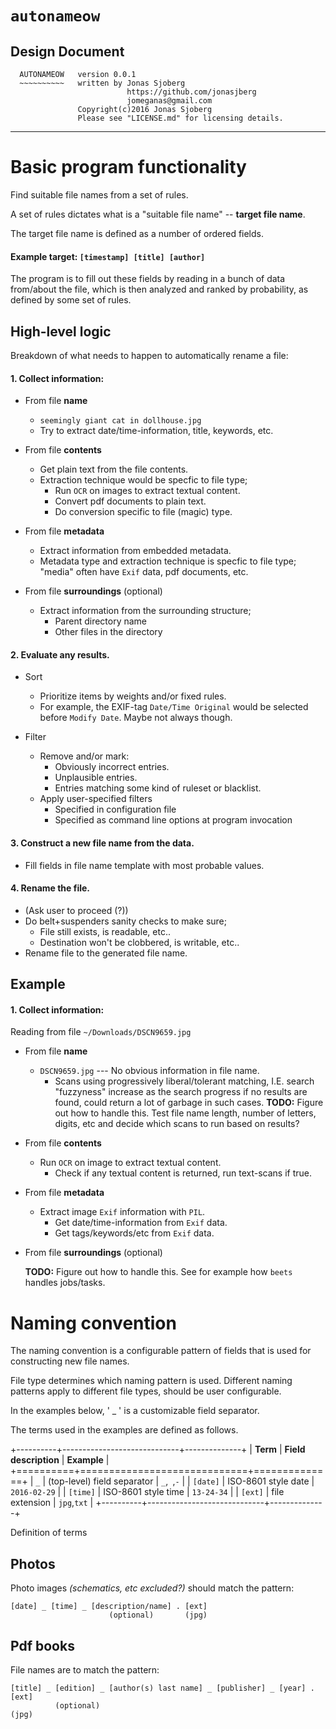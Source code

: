 # `autonameow`
## Design Document

```
  AUTONAMEOW   version 0.0.1
  ~~~~~~~~~~   written by Jonas Sjoberg
                          https://github.com/jonasjberg
                          jomeganas@gmail.com
               Copyright(c)2016 Jonas Sjoberg
               Please see "LICENSE.md" for licensing details.
```


--------------------------------------------------------------------------------


Basic program functionality
===========================
Find suitable file names from a set of rules.

A set of rules dictates what is a "suitable file name" -- **target file name**.

The target file name is defined as a number of ordered fields.

#### Example target: `[timestamp] [title] [author]`

The program is to fill out these fields by reading in a bunch of data
from/about the file, which is then analyzed and ranked by probability, as
defined by some set of rules.


High-level logic
----------------
Breakdown of what needs to happen to automatically rename a file:

#### 1. Collect information:

* From file **name**
    * `seemingly giant cat in dollhouse.jpg`
    * Try to extract date/time-information, title, keywords, etc.

* From file **contents**
    * Get plain text from the file contents.
    * Extraction technique would be specfic to file type;
        * Run `OCR` on images to extract textual content.
        * Convert pdf documents to plain text.
        * Do conversion specific to file (magic) type.

* From file **metadata**
    * Extract information from embedded metadata.
    * Metadata type and extraction technique is specfic to file type;
      "media" often have `Exif` data, pdf documents, etc.

* From file **surroundings** (optional)
    * Extract information from the surrounding structure;
        * Parent directory name
        * Other files in the directory


#### 2. Evaluate any results.

* Sort
    * Prioritize items by weights and/or fixed rules.
    * For example, the EXIF-tag `Date/Time Original` would be selected
      before `Modify Date`. Maybe not always though.

* Filter
    * Remove and/or mark:
        * Obviously incorrect entries.
        * Unplausible entries.
        * Entries matching some kind of ruleset or blacklist.
    * Apply user-specified filters
        * Specified in configuration file
        * Specified as command line options at program invocation


#### 3. Construct a new file name from the data.

* Fill fields in file name template with most probable values.


#### 4. Rename the file.

* (Ask user to proceed (?))
* Do belt+suspenders sanity checks to make sure;
    * File still exists, is readable, etc..
    * Destination won't be clobbered, is writable, etc..
* Rename file to the generated file name.


Example
-------

#### 1. Collect information:
Reading from file `~/Downloads/DSCN9659.jpg`

* From file **name**
    * `DSCN9659.jpg` --- No obvious information in file name.
        * Scans using progressively liberal/tolerant matching, I.E. search
          "fuzzyness" increase as the search progress if no results are found,
          could return a lot of garbage in such cases.
          **TODO:** Figure out how to handle this. Test file name length,
          number of letters, digits, etc and decide which scans to run based
          on results?

* From file **contents**
    * Run `OCR` on image to extract textual content.
        * Check if any textual content is returned, run text-scans if true.

* From file **metadata**
    * Extract image `Exif` information with `PIL`.
        * Get date/time-information from `Exif` data.
        * Get tags/keywords/etc from `Exif` data.

* From file **surroundings** (optional)

    **TODO:** Figure out how to handle this. See for example how `beets`
    handles jobs/tasks.



Naming convention
================================================================================

The naming convention is a configurable pattern of fields that is used for
constructing new file names.

File type determines which naming pattern is used.
Different naming patterns apply to different file types, should be
user configurable.

In the examples below, ' _ ' is a customizable field separator.



The terms used in the examples are defined as follows.

+----------+-----------------------------+--------------+
| **Term** | **Field description**       | **Example**  |
+==========+=============================+==============+
| ` _ `    | (top-level) field separator | `_`,` `,`-`  |
| `[date]` | ISO-8601 style date         | `2016-02-29` |
| `[time]` | ISO-8601 style time         | `13-24-34`   |
| `[ext]`  | file extension              | `jpg`,`txt`  |
+----------+-----------------------------+--------------+



Definition of terms


Photos
------
Photo images *(schematics, etc excluded?)* should match the pattern:

    [date] _ [time] _ [description/name] . [ext]
                          (optional)       (jpg)



Pdf books
---------
File names are to match the pattern:

    [title] _ [edition] _ [author(s) last name] _ [publisher] _ [year] . [ext]
              (optional)                                                 (jpg)

